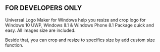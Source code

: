 FOR DEVELOPERS ONLY
---

Universal Logo Maker for Windows help you resize and crop logo for Windows 10 UWP, Windows 8.1 & Windows Phone 8.1 Package quick and easy. All images size are included.

Beside that, you can crop and resize to specifics size by add custom size function.
